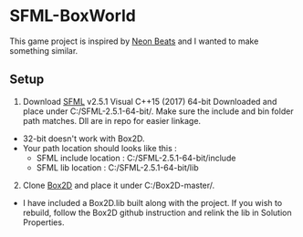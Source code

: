 # SFML-BoxWorld
This game project is inspired by [Neon Beats](https://store.steampowered.com/search/?snr=1_4_4__12&term=neon) and I wanted to make something similar.

Setup
---
1. Download [SFML](https://www.sfml-dev.org/) v2.5.1 Visual C++15 (2017) 64-bit Downloaded and place under C:/SFML-2.5.1-64-bit/. Make sure the include and bin folder path matches.  Dll are in repo for easier linkage.
- 32-bit doesn't work with Box2D.
- Your path location should looks like this : 
  - SFML include location : C:/SFML-2.5.1-64-bit/include
  - SFML lib location : C:/SFML-2.5.1-64-bit/lib

2. Clone [Box2D](https://github.com/erincatto/Box2D) and place it under C:/Box2D-master/. 
- I have included a Box2D.lib built along with the project. If you wish to rebuild, follow the Box2D github instruction and relink the lib in Solution Properties. 

